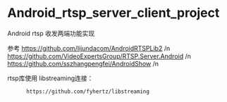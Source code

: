 # Android_rtsp_server_client_project
Android rtsp 收发两端功能实现

参考
https://github.com/lijundacom/AndroidRTSPLib2  /n
https://github.com/VideoExpertsGroup/RTSP.Server.Android  /n
https://github.com/sszhangpengfei/AndroidShow /n

rtsp库使用 
libstreaming连接：

          https://github.com/fyhertz/libstreaming
